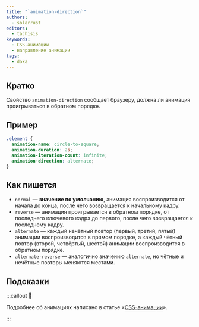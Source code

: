 ```yaml
---
title: "`animation-direction`"
authors:
  - solarrust
editors:
  - tachisis
keywords:
  - CSS-анимации
  - направление анимации
tags:
  - doka
---
```


## Кратко

Свойство `animation-direction` сообщает браузеру, должна ли анимация проигрываться в обратном порядке.

## Пример

```css
.element {
  animation-name: circle-to-square;
  animation-duration: 2s;
  animation-iteration-count: infinite;
  animation-direction: alternate;
}
```

## Как пишется

- `normal` — **значение по умолчанию**, анимация воспроизводится от начала до конца, после чего возвращается к начальному кадру.
- `reverse` — анимация проигрывается в обратном порядке, от последнего ключевого кадра до первого, после чего возвращается к последнему кадру.
- `alternate` — каждый нечётный повтор (первый, третий, пятый) анимации воспроизводится в прямом порядке, а каждый чётный повтор (второй, четвёртый, шестой) анимации воспроизводится в обратном порядке.
- `alternate-reverse` — аналогично значению `alternate`, но чётные и нечётные повторы меняются местами.

## Подсказки

:::callout 🦄

Подробнее об анимациях написано в статье «[CSS-анимации](/css/animation)».

:::
